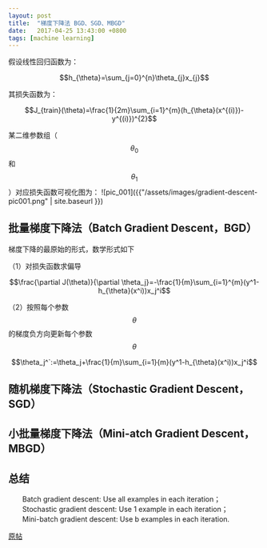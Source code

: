 ```yaml
---
layout: post
title:  "梯度下降法 BGD、SGD、MBGD"
date:   2017-04-25 13:43:00 +0800
tags: [machine learning]
---
```


假设线性回归函数为：

$$h_{\theta}=\sum_{j=0}^{n}\theta_{j}x_{j}$$

其损失函数为：

$$J_{train}(\theta)=\frac{1}{2m}\sum_{i=1}^{m}(h_{\theta}(x^{(i)})-y^{(i)})^{2}$$

某二维参数组（$$\theta_{0}$$ 和 $$\theta_{1}$$）对应损失函数可视化图为：
![pic_001]({{"/assets/images/gradient-descent-pic001.png" | site.baseurl }})

## 批量梯度下降法（Batch Gradient Descent，BGD）
梯度下降的最原始的形式，数学形式如下

（1）对损失函数求偏导

$$\frac{\partial J(\theta)}{\partial \theta_j}=-\frac{1}{m}\sum_{i=1}^{m}(y^1-h_{\theta}(x^i))x_j^i$$

（2）按照每个参数$$\theta$$的梯度负方向更新每个参数$$\theta$$

$$\theta_j^`:=\theta_j+\frac{1}{m}\sum_{i=1}{m}(y^1-h_{\theta}(x^i))x_j^i$$

## 随机梯度下降法（Stochastic Gradient Descent，SGD）
## 小批量梯度下降法（Mini-atch Gradient Descent，MBGD）
## 总结
　　Batch gradient descent: Use all examples in each iteration；
　　Stochastic gradient descent: Use 1 example in each iteration；
　　Mini-batch gradient descent: Use b examples in each iteration.



[原帖](http://www.cnblogs.com/maybe2030/p/5089753.html)